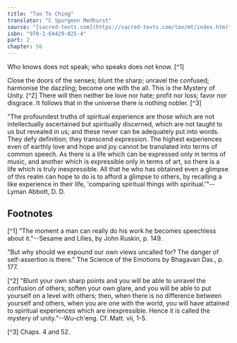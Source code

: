 ```yaml
---
title: "Tao Te Ching"
translator: "C Spurgeon Medhurst"
source: "[sacred-texts.com](https://sacred-texts.com/tao/mt/index.htm)"
isbn: "978-1-64429-025-4"
part: 2
chapter: 56
---
```

Who knows does not speak; who speaks does not know. [^1]

Close the doors of the senses; blunt the sharp; unravel the confused; harmonise the dazzling; become one with the all. This is the Mystery of Unity. [^2] There will then neither be love nor hate; profit nor loss; favor nor disgrace. It follows that in the universe there is nothing nobler. [^3]

"The profoundest truths of spiritual experience are those which are not intellectually ascertained but spiritually discerned, which are not taught to us but revealed in us; and these never can be adequately put into words. They defy definition; they transcend expression. The highest experiences even of earthly love and hope and joy cannot be translated into terms of common speech. As there is a life which can be expressed only in terms of music, and another which is expressible only in terms of art, so there is a life which is truly inexpressible. All that he who has obtained even a glimpse of this realm can hope to do is to afford a glimpse to others, by recalling a like experience in their life, 'comparing spiritual things with spiritual.'"--Lyman Abbott, D. D.

## Footnotes

[^1] "The moment a man can really do his work he becomes speechless about it."--Sesame and Lilies, by John Ruskin, p. 149.

"But why should we expound our own views uncalled for? The danger of self-assertion is there." The Science of the Emotions by Bhagavan Das., p. 177.

[^2] "Blunt your own sharp points and you will be able to unravel the confusion of others; soften your own glare, and you will be able to put yourself on a level with others; then, when there is no difference between yourself and others, when you are one with the world, you will have attained to spiritual experiences which are inexpressible. Hence it is called the mystery of unity."--Wu-ch'eng. Cf. Matt. vii, 1-5.

[^3] Chaps. 4 and 52.